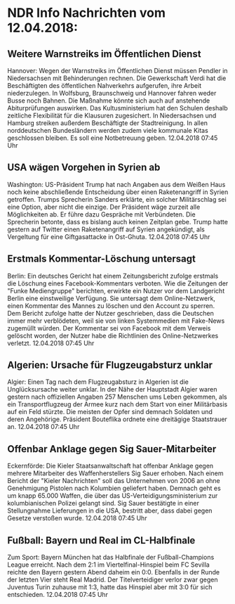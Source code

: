 # NDR Info Nachrichten vom 12.04.2018:


## Weitere Warnstreiks im Öffentlichen Dienst
Hannover: Wegen der Warnstreiks im Öffentlichen Dienst müssen Pendler in Niedersachsen mit Behinderungen rechnen. Die Gewerkschaft Verdi hat die Beschäftigten des öffentlichen Nahverkehrs aufgerufen, ihre Arbeit niederzulegen. In Wolfsburg, Braunschweig und Hannover fahren weder Busse noch Bahnen. Die Maßnahme könnte sich auch auf anstehende Abiturprüfungen auswirken. Das Kultusministerium hat den Schulen deshalb zeitliche Flexibilität für die Klausuren zugesichert. In Niedersachsen und Hamburg streiken außerdem Beschäftigte der Stadtreinigung. In allen norddeutschen Bundesländern werden zudem viele kommunale Kitas geschlossen bleiben. Es soll eine Notbetreuung geben. 12.04.2018 07:45 Uhr 

## USA wägen Vorgehen in Syrien ab
Washington:	US-Präsident Trump hat nach Angaben aus dem Weißen Haus noch keine abschließende Entscheidung über einen Raketenangriff in Syrien getroffen. Trumps Sprecherin Sanders erklärte, ein solcher Militärschlag sei eine Option, aber nicht die einzige. Der Präsident wäge zurzeit alle Möglichkeiten ab. Er führe dazu Gespräche mit Verbündeten. Die Sprecherin betonte, dass es bislang auch keinen Zeitplan gebe. Trump hatte gestern auf Twitter einen Raketenangriff auf Syrien angekündigt, als Vergeltung für eine Giftgasattacke in Ost-Ghuta. 12.04.2018 07:45 Uhr 

## Erstmals Kommentar-Löschung untersagt
Berlin: Ein deutsches Gericht hat einem Zeitungsbericht zufolge erstmals die Löschung eines Facebook-Kommentars verboten. Wie die Zeitungen der "Funke Mediengruppe" berichten, erwirkte ein Nutzer vor dem Landgericht Berlin eine einstweilige Verfügung. Sie untersagt dem Online-Netzwerk, einen Kommentar des Mannes zu löschen und den Account zu sperren. Dem Bericht zufolge hatte der Nutzer geschrieben, dass die Deutschen immer mehr verblödeten, weil sie von linken Systemmedien mit Fake-News zugemüllt würden. Der Kommentar sei von Facebook mit dem Verweis gelöscht worden, der Nutzer habe die Richtlinien des Online-Netzwerkes verletzt. 12.04.2018 07:45 Uhr 

## Algerien: Ursache für Flugzeugabsturz unklar
Algier:	Einen Tag nach dem Flugzeugabsturz in Algerien ist die Unglücksursache weiter unklar. In der Nähe der Hauptstadt Algier waren gestern nach offiziellen Angaben 257 Menschen ums Leben gekommen, als ein Transportflugzeug der Armee kurz nach dem Start von einer Militärbasis auf ein Feld stürzte. Die meisten der Opfer sind demnach Soldaten und deren Angehörige. Präsident Bouteflika ordnete eine dreitägige Staatstrauer an. 12.04.2018 07:45 Uhr 

## Offenbar Anklage gegen Sig Sauer-Mitarbeiter
Eckernförde:	Die Kieler Staatsanwaltschaft hat offenbar Anklage gegen mehrere Mitarbeiter des Waffenherstellers Sig Sauer erhoben. Nach einem Bericht der "Kieler Nachrichten" soll das Unternehmen von 2006 an ohne Genehmigung Pistolen nach Kolumbien geliefert haben. Demnach geht es um knapp 65.000 Waffen, die über das US-Verteidigungsministerium zur kolumbianischen Polizei gelangt sind. Sig Sauer bestätigte in einer Stellungnahme Lieferungen in die USA, bestritt aber, dass dabei gegen Gesetze verstoßen wurde. 12.04.2018 07:45 Uhr 

## Fußball: Bayern und Real im CL-Halbfinale
Zum Sport:	Bayern München hat das Halbfinale der Fußball-Champions League erreicht. Nach dem 2:1 im Viertelfinal-Hinspiel beim FC Sevilla reichte den Bayern gestern Abend daheim ein 0:0. Ebenfalls in der Runde der letzten Vier steht Real Madrid. Der Titelverteidiger verlor zwar gegen Juventus Turin zuhause mit 1:3, hatte das Hinspiel aber mit 3:0 für sich entschieden. 12.04.2018 07:45 Uhr 
